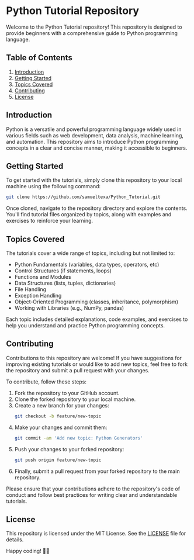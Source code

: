 # Python Tutorial Repository

Welcome to the Python Tutorial repository! This repository is designed to provide beginners with a comprehensive guide to Python programming language.
## Table of Contents

1. [Introduction](#introduction)
2. [Getting Started](#getting-started)
3. [Topics Covered](#topics-covered)
4. [Contributing](#contributing)
5. [License](#license)

## Introduction

Python is a versatile and powerful programming language widely used in various fields such as web development, data analysis, machine learning, and automation. This repository aims to introduce Python programming concepts in a clear and concise manner, making it accessible to beginners.

## Getting Started

To get started with the tutorials, simply clone this repository to your local machine using the following command:

```bash
git clone https://github.com/samueltexa/Python_Tutorial.git
```

Once cloned, navigate to the repository directory and explore the contents. You'll find tutorial files organized by topics, along with examples and exercises to reinforce your learning.

## Topics Covered

The tutorials cover a wide range of topics, including but not limited to:

- Python Fundamentals (variables, data types, operators, etc)
- Control Structures (if statements, loops)
- Functions and Modules
- Data Structures (lists, tuples, dictionaries)
- File Handling
- Exception Handling
- Object-Oriented Programming (classes, inheritance, polymorphism)
- Working with Libraries (e.g., NumPy, pandas)

Each topic includes detailed explanations, code examples, and exercises to help you understand and practice Python programming concepts.

## Contributing

Contributions to this repository are welcome! If you have suggestions for improving existing tutorials or would like to add new topics, feel free to fork the repository and submit a pull request with your changes.

To contribute, follow these steps:

1. Fork the repository to your GitHub account.
2. Clone the forked repository to your local machine.
3. Create a new branch for your changes:
   ```bash
   git checkout -b feature/new-topic
   ```
4. Make your changes and commit them:
   ```bash
   git commit -am 'Add new topic: Python Generators'
   ```
5. Push your changes to your forked repository:
   ```bash
   git push origin feature/new-topic
   ```
6. Finally, submit a pull request from your forked repository to the main repository.

Please ensure that your contributions adhere to the repository's code of conduct and follow best practices for writing clear and understandable tutorials.

## License

This repository is licensed under the MIT License. See the [LICENSE](LICENSE) file for details.

Happy coding! 🐍✨
